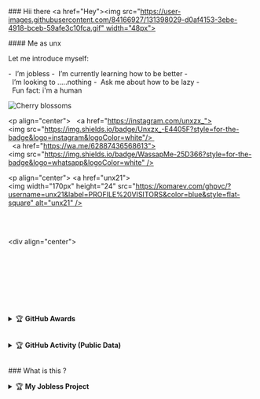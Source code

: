 ### Hii there&nbsp;<a href="Hey"><img src="https://user-images.githubusercontent.com/84166927/131398029-d0af4153-3ebe-4918-bceb-59afe3c10fca.gif" width="48px"></a> 
  
 #### Me as unx 
  
 Let me introduce myself: 
  
 -  I’m jobless 
 -  I’m currently learning how to be better 
 -  I’m looking to .....nothing 
 -  Ask me about how to be lazy 
 -  Fun fact: i'm a human 
  
  
 ![Cherry blossoms](https://user-images.githubusercontent.com/84166927/165259380-8a1438cb-7ae2-4b54-950e-2754642e7961.png) 
  
  
 <p align="center"> 
   <a href="https://instagram.com/unxzx_"><img src="https://img.shields.io/badge/Unxzx_-E4405F?style=for-the-badge&logo=instagram&logoColor=white"/>  
   <a href="https://wa.me/62887436568613"><img src="https://img.shields.io/badge/WassapMe-25D366?style=for-the-badge&logo=whatsapp&logoColor=white" /> 
 </p> 
  
  
 <p align="center"> <a href="unx21"><img width="170px" height="24" src="https://komarev.com/ghpvc/?username=unx21&label=PROFILE%20VISITORS&color=blue&style=flat-square" alt="unx21" /></a> </p><br>  
  
  
 <div align="center"> 
 <p>&nbsp;<img align="center" src="https://github-readme-stats.vercel.app/api?username=unx21&show_icons=true&theme=nightowl" alt="unx21" /></p> 
  
 <p>&nbsp;<img align="center" src="https://github-readme-stats.vercel.app/api/top-langs/?username=unx21&theme=algolia&layout=compact&langs_count=10&hide_border=true&show_icons=true" alt="unx21"/></p></a><br>  
  
 ## 
  
 <details> 
     <summary>&#127942 <b>GitHub Awards</b></summary><br/> 
  
 ![Github Trophy](https://github-profile-trophy.vercel.app/?username=unx21) 
  
 </details> 
  
 ## 
  
 <details> 
     <summary>&#127942 <b>GitHub Activity (Public Data)</b></summary><br/> 
  
 ![Metrics](https://metrics.lecoq.io/unx21?template=classic&followup=1&isocalendar=1&languages=1&isocalendar.duration=half-year&config.timezone=Asia%2FMakassar) 
  
 </details> 
  
 ## 
  
 ### What is this ? 
 <details> 
    <summary>&#127942 <b>My Jobless Project</summary> 
    <a href="https://github.com/unx21/ayame"> 
     <img src="https://github-readme-stats.vercel.app/api/pin/?username=unx21&repo=ayame"> 
    <a href="https://github.com/Kokoronationz/mirai"> 
     <img src="https://github-readme-stats.vercel.app/api/pin/?username=Kokoronationz&repo=mirai"> 
    <a href="https://github.com/Rizxyu/Bot-Rain"> 
     <img src="https://github-readme-stats.vercel.app/api/pin/?username=Rizxyu&repo=Bot-Rain"> 
   </a> 
 </details>
